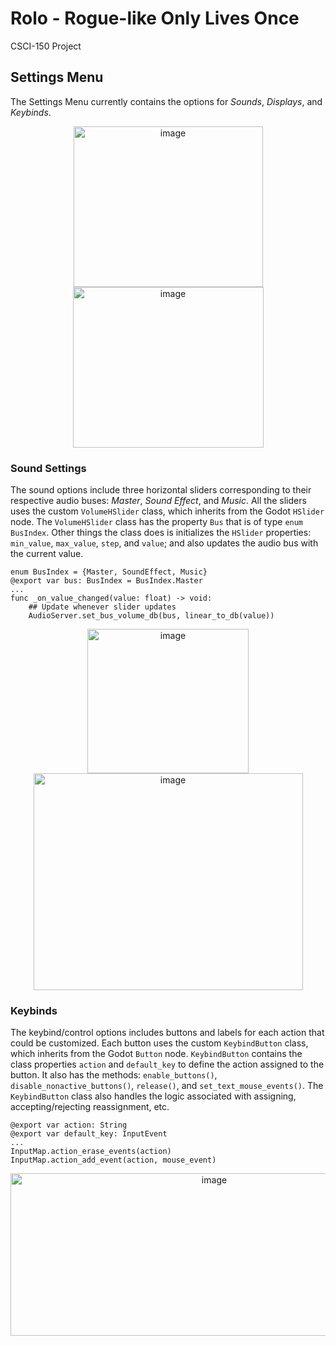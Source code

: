 # Rolo - Rogue-like Only Lives Once
CSCI-150 Project

## Settings Menu
The Settings Menu currently contains the options for *Sounds*, *Displays*, and *Keybinds*.
<p align="center">
  <img width="303" height="257" alt="image" src="https://github.com/user-attachments/assets/18537514-3c27-4b48-8eda-f76f4fc7a6da" />
  <img width="305" height="257" alt="image" src="https://github.com/user-attachments/assets/e584610b-b2ac-4dcc-b836-d6fd7675c9b4" />
</p>

### Sound Settings
The sound options include three horizontal sliders corresponding to their respective audio buses: *Master*, *Sound Effect*, and *Music*.
All the sliders uses the custom `VolumeHSlider` class, which inherits from the Godot `HSlider` node. The `VolumeHSlider` class 
has the property `Bus` that is of type `enum BusIndex`. Other things the class does is initializes the `HSlider` properties:
`min_value`, `max_value`, `step`, and `value`; and also updates the audio bus with the current value.
```gdscript
enum BusIndex = {Master, SoundEffect, Music}
@export var bus: BusIndex = BusIndex.Master
...
func _on_value_changed(value: float) -> void:
	## Update whenever slider updates
	AudioServer.set_bus_volume_db(bus, linear_to_db(value))
```

<p align="center">
  <img width="258" height="231" alt="image" src="https://github.com/user-attachments/assets/6ea60ac2-1df2-43b2-812d-899b052c6b60" />
  <img width="431" height="347" alt="image" src="https://github.com/user-attachments/assets/11065b0d-3ee3-403b-9023-7f5e138e4015" />
</p>

### Keybinds
The keybind/control options includes buttons and labels for each action that could be customized. Each button uses the custom `KeybindButton` class,
which inherits from the Godot `Button` node. `KeybindButton` contains the class properties `action` and `default_key` to 
define the action assigned to the button. It also has the methods: `enable_buttons()`, `disable_nonactive_buttons()`, `release()`, and `set_text_mouse_events()`.
The `KeybindButton` class also handles the logic associated with assigning, accepting/rejecting reassignment, etc.

```gdscript
@export var action: String
@export var default_key: InputEvent
...
InputMap.action_erase_events(action)
InputMap.action_add_event(action, mouse_event)
```
<p align="center">
  <img width="636" height="260" alt="image" src="https://github.com/user-attachments/assets/8c6cfc41-86e7-4452-8d0b-0a0e83ecfd83" />
</p>

